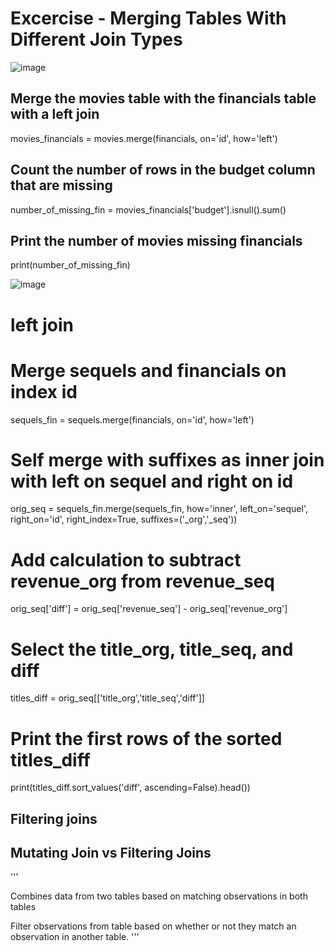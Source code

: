 # Excercise - Merging Tables With Different Join Types

![image](https://user-images.githubusercontent.com/29009536/157815467-26073b7d-a275-4c5c-850e-10d0c9c02226.png)

## Merge the movies table with the financials table with a left join

movies_financials = movies.merge(financials, on='id', how='left')

## Count the number of rows in the budget column that are missing

number_of_missing_fin = movies_financials['budget'].isnull().sum()

## Print the number of movies missing financials

print(number_of_missing_fin)

![image](https://user-images.githubusercontent.com/29009536/168136159-53379313-9da7-4bb6-8ca6-3abc907caef1.png)

# left join
# Merge sequels and financials on index id
sequels_fin = sequels.merge(financials, on='id', how='left')

# Self merge with suffixes as inner join with left on sequel and right on id
orig_seq = sequels_fin.merge(sequels_fin, how='inner', left_on='sequel', 
                             right_on='id', right_index=True,
                             suffixes=('_org','_seq'))

# Add calculation to subtract revenue_org from revenue_seq 
orig_seq['diff'] = orig_seq['revenue_seq'] - orig_seq['revenue_org']

# Select the title_org, title_seq, and diff 
titles_diff = orig_seq[['title_org','title_seq','diff']]

# Print the first rows of the sorted titles_diff
print(titles_diff.sort_values('diff', ascending=False).head())


## Filtering joins

## Mutating Join vs Filtering Joins
'''

Combines data from two tables based on matching observations in both tables


Filter observations from table based on whether or not they match an observation in another table.
'''
